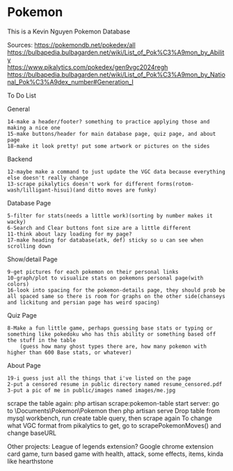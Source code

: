 # Pokemon

This is a Kevin Nguyen Pokemon Database

Sources:
https://pokemondb.net/pokedex/all  
https://bulbapedia.bulbagarden.net/wiki/List_of_Pok%C3%A9mon_by_Ability  
https://www.pikalytics.com/pokedex/gen9vgc2024regh  
https://bulbapedia.bulbagarden.net/wiki/List_of_Pok%C3%A9mon_by_National_Pok%C3%A9dex_number#Generation_I  



To Do List

General

    14-make a header/footer? something to practice applying those and making a nice one
    15-make buttons/header for main database page, quiz page, and about page
    18-make it look pretty! put some artwork or pictures on the sides

Backend

    12-maybe make a command to just update the VGC data because everything else doesn't really change
    13-scrape pikalytics doesn't work for different forms(rotom-wash/lilligant-hisui)(and ditto moves are funky)

Database Page

    5-filter for stats(needs a little work)(sorting by number makes it wacky)
    6-Search and Clear buttons font size are a little different 
    11-think about lazy loading for my page?
    17-make heading for database(atk, def) sticky so u can see when scrolling down

Show/detail Page

    9-get pictures for each pokemon on their personal links
    10-graph/plot to visualize stats on pokemons personal page(with colors)
    16-look into spacing for the pokemon-details page, they should prob be all spaced same so there is room for graphs on the other side(chanseys and lickitung and persian page has weird spacing)

Quiz Page

    8-Make a fun little game, perhaps guessing base stats or typing or something like pokedoku who has this ability or something based off the stuff in the table
        (guess how many ghost types there are, how many pokemon with higher than 600 Base stats, or whatever)

About Page

    19-i guess just all the things that i've listed on the page 
    2-put a censored resume in public directory named resume_censored.pdf
    3-put a pic of me in public/images named images/me.jpg






scrape the table again: php artisan scrape:pokemon-table
start server: go to \Documents\Pokemon\Pokemon then php artisan serve
Drop table from mysql workbench, run create table query, then scrape again
To change what VGC format from pikalytics to get, go to scrapePokemonMoves() and change baseURL

Other projects:
League of legends extension?
Google chrome extension
card game, turn based game with health, attack, some effects, items, kinda like hearthstone

